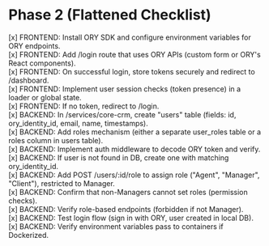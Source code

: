 # Phase 2 (Flattened Checklist)

[x] FRONTEND: Install ORY SDK and configure environment variables for ORY endpoints.  
[x] FRONTEND: Add /login route that uses ORY APIs (custom form or ORY's React components).  
[x] FRONTEND: On successful login, store tokens securely and redirect to /dashboard.  
[x] FRONTEND: Implement user session checks (token presence) in a loader or global state.  
[x] FRONTEND: If no token, redirect to /login.  
[x] BACKEND: In /services/core-crm, create "users" table (fields: id, ory_identity_id, email, name, timestamps).  
[x] BACKEND: Add roles mechanism (either a separate user_roles table or a roles column in users table).  
[x] BACKEND: Implement auth middleware to decode ORY token and verify.  
[x] BACKEND: If user is not found in DB, create one with matching ory_identity_id.  
[x] BACKEND: Add POST /users/:id/role to assign role ("Agent", "Manager", "Client"), restricted to Manager.  
[x] BACKEND: Confirm that non-Managers cannot set roles (permission checks).  
[x] BACKEND: Verify role-based endpoints (forbidden if not Manager).  
[x] BACKEND: Test login flow (sign in with ORY, user created in local DB).  
[x] BACKEND: Verify environment variables pass to containers if Dockerized.